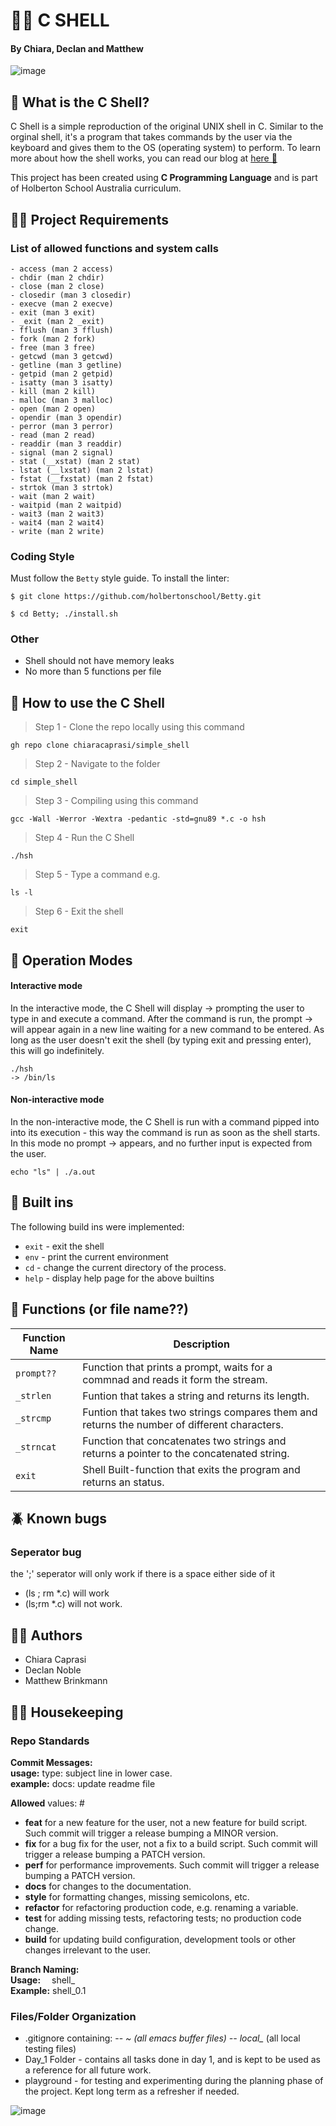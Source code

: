 #  🌊🐚 C SHELL 
#### By Chiara, Declan and Matthew

   ![image](https://user-images.githubusercontent.com/91517809/162389298-d8dadda8-e83f-4641-8954-cd7e697a5275.png) 

## 🦀 What is the C Shell? 

C Shell is a simple reproduction of the original UNIX shell in C. Similar to the orginal shell, it's a program that takes commands by the user via the keyboard and gives them to the OS (operating system) to perform. 
To learn more about how the shell works, you can read our blog at [here 🔗](https://medium.com/@chiaracaprasi/how-the-shell-works)

This project has been created using **C Programming Language** and is part of Holberton School Australia curriculum. 


## 🧜🏻 Project Requirements 

### List of allowed functions and system calls
````
- access (man 2 access)
- chdir (man 2 chdir)
- close (man 2 close)
- closedir (man 3 closedir)
- execve (man 2 execve)
- exit (man 3 exit)
- _exit (man 2 _exit)
- fflush (man 3 fflush)
- fork (man 2 fork)
- free (man 3 free)
- getcwd (man 3 getcwd)
- getline (man 3 getline)
- getpid (man 2 getpid)
- isatty (man 3 isatty)
- kill (man 2 kill)
- malloc (man 3 malloc)
- open (man 2 open)
- opendir (man 3 opendir)
- perror (man 3 perror)
- read (man 2 read)
- readdir (man 3 readdir)
- signal (man 2 signal)
- stat (__xstat) (man 2 stat)
- lstat (__lxstat) (man 2 lstat)
- fstat (__fxstat) (man 2 fstat)
- strtok (man 3 strtok)
- wait (man 2 wait)
- waitpid (man 2 waitpid)
- wait3 (man 2 wait3)
- wait4 (man 2 wait4)
- write (man 2 write)
````

### Coding Style

Must follow the ```Betty``` style guide. To install the linter: 

```
$ git clone https://github.com/holbertonschool/Betty.git

$ cd Betty; ./install.sh
```

### Other 

- Shell should not have memory leaks
- No more than 5 functions per file


## 🦪 How to use the C Shell 

> Step 1 - Clone the repo locally using this command 
```
gh repo clone chiaracaprasi/simple_shell
```
> Step 2 - Navigate to the folder 
```
cd simple_shell
```
> Step 3 - Compiling using this command 
```
gcc -Wall -Werror -Wextra -pedantic -std=gnu89 *.c -o hsh 
```

> Step 4 - Run the C Shell
```
./hsh
```
> Step 5 - Type a command e.g.
```
ls -l 
```
> Step 6 - Exit the shell 
```
exit 
```


## 🤿 Operation Modes

#### Interactive mode
In the interactive mode, the C Shell will display -> prompting the user to type in and execute a command. After the command is run, the prompt -> will appear again in a new line waiting for a new command to be entered. As long as the user doesn't exit the shell (by typing exit and pressing enter), this will go indefinitely. 

```
./hsh
-> /bin/ls
```

#### Non-interactive mode

In the non-interactive mode, the C Shell is run with a command pipped into into its execution - this way the command is run as soon as the shell starts. In this mode no prompt -> appears, and no further input is expected from the user.

```
echo "ls" | ./a.out 
```

## 🐙 Built ins
 
The following build ins were implemented: 

- ```exit``` - exit the shell 
- ```env``` - print the current environment
- ```cd``` - change the current directory of the process.
- ```help``` - display help page for the above builtins 

## 🦦 Functions (or file name??)

|  Function Name |         Description         |
|----------------|----------------------------------------------|
|`prompt??`|Function that prints a prompt, waits for a commnad and reads it form the stream.|                 |
|`_strlen`|Funtion that takes a string and returns its length.|
|`_strcmp`|Funtion that takes two strings compares them and returns the number of different characters.|
|`_strncat`|Function that concatenates two strings and returns a pointer to the concatenated string. 
|`exit`|Shell Built-function that exits the program and returns an status.|



## 🪲 Known bugs
### Seperator bug
the ';' seperator will only work if there is a space either side of it   
- (ls ; rm *.c) will work      
- (ls;rm *.c) will not work.     

## ✍🏽 Authors

- Chiara Caprasi
- Declan Noble
- Matthew Brinkmann 


## 🧹🧺 Housekeeping


### Repo Standards
**Commit Messages:**   
**usage:** type: subject line in lower case.   
**example:** docs: update readme file   

**Allowed** <type> values: #
- **feat** for a new feature for the user, not a new feature for build script. Such commit will trigger a release bumping a MINOR version.
- **fix** for a bug fix for the user, not a fix to a build script. Such commit will trigger a release bumping a PATCH version.
- **perf** for performance improvements. Such commit will trigger a release bumping a PATCH version.
- **docs** for changes to the documentation.
- **style** for formatting changes, missing semicolons, etc.
- **refactor** for refactoring production code, e.g. renaming a variable.
- **test** for adding missing tests, refactoring tests; no production code change.
- **build** for updating build configuration, development tools or other changes irrelevant to the user.
   
**Branch Naming:**   
**Usage:**   shell_<tasknumber>   
**Example:** shell_0.1   

### Files/Folder Organization 
- .gitignore containing: 
-- *~ (all emacs buffer files)
-- local_* (all local testing files)
- Day_1 Folder - contains all tasks done in day 1, and is kept to be used as a reference for all future work.
- playground - for testing and experimenting during the planning phase of the project. Kept long term as a refresher if needed.
   
![image](https://user-images.githubusercontent.com/91517809/162389572-c197bc8a-315a-4c22-8c3b-aac698625e25.png)

  
  

